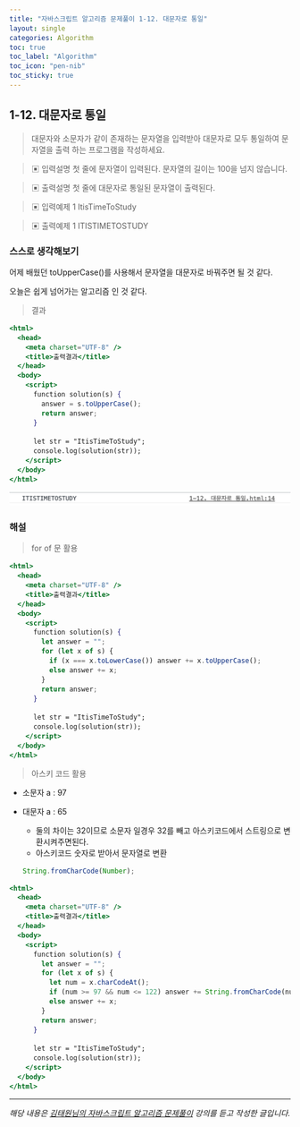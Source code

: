 ```yaml
---
title: "자바스크립트 알고리즘 문제풀이 1-12. 대문자로 통일"
layout: single
categories: Algorithm
toc: true
toc_label: "Algorithm"
toc_icon: "pen-nib"
toc_sticky: true
---
```


## 1-12. 대문자로 통일

> 대문자와 소문자가 같이 존재하는 문자열을 입력받아 대문자로 모두 통일하여 문자열을 출력
> 하는 프로그램을 작성하세요.

> ▣ 입력설명
> 첫 줄에 문자열이 입력된다. 문자열의 길이는 100을 넘지 않습니다.

> ▣ 출력설명
> 첫 줄에 대문자로 통일된 문자열이 출력된다.

> ▣ 입력예제 1
> ItisTimeToStudy

> ▣ 출력예제 1
> ITISTIMETOSTUDY

### 스스로 생각해보기

어제 배웠던 toUpperCase()를 사용해서 문자열을 대문자로 바꿔주면 될 것 같다.

오늘은 쉽게 넘어가는 알고리즘 인 것 같다.

> 결과

```jsx
<html>
  <head>
    <meta charset="UTF-8" />
    <title>출력결과</title>
  </head>
  <body>
    <script>
      function solution(s) {
        answer = s.toUpperCase();
        return answer;
      }

      let str = "ItisTimeToStudy";
      console.log(solution(str));
    </script>
  </body>
</html>
```

![1](/assets/images/algorithm/algo12-00001.png)

### 해설

> for of 문 활용

```jsx
<html>
  <head>
    <meta charset="UTF-8" />
    <title>출력결과</title>
  </head>
  <body>
    <script>
      function solution(s) {
        let answer = "";
        for (let x of s) {
          if (x === x.toLowerCase()) answer += x.toUpperCase();
          else answer += x;
        }
        return answer;
      }

      let str = "ItisTimeToStudy";
      console.log(solution(str));
    </script>
  </body>
</html>
```

> 아스키 코드 활용

- 소문자 a : 97
- 대문자 a : 65

  - 둘의 차이는 32이므로 소문자 일경우 32를 빼고 아스키코드에서 스트링으로 변환시켜주면된다.
  - 아스키코드 숫자로 받아서 문자열로 변환

  ```jsx
  String.fromCharCode(Number);
  ```

```jsx
<html>
  <head>
    <meta charset="UTF-8" />
    <title>출력결과</title>
  </head>
  <body>
    <script>
      function solution(s) {
        let answer = "";
        for (let x of s) {
          let num = x.charCodeAt();
          if (num >= 97 && num <= 122) answer += String.fromCharCode(num - 32);
          else answer += x;
        }
        return answer;
      }

      let str = "ItisTimeToStudy";
      console.log(solution(str));
    </script>
  </body>
</html>
```

---

_해당 내용은 [김태원님의 자바스크립트 알고리즘 문제풀이](https://www.inflearn.com/course/%EC%9E%90%EB%B0%94%EC%8A%A4%ED%81%AC%EB%A6%BD%ED%8A%B8-%EC%95%8C%EA%B3%A0%EB%A6%AC%EC%A6%98-%EB%AC%B8%EC%A0%9C%ED%92%80%EC%9D%B4/dashboard) 강의를 듣고 작성한 글입니다._
